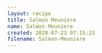 ```yaml
---
layout: recipe
title: Salmon Meuniere
name: Salmon Meuniere
created: 2020-07-23 07:15:23
filename: Salmon-Meuniere
---
```

